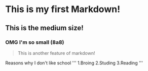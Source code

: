 # This is my first Markdown!
## This is the medium size!
### OMG I'm so small (8a8)

> This is another feature of markdown!

Reasons why I don't like school
'''
1.Broing
2.Studing
3.Reading
'''
